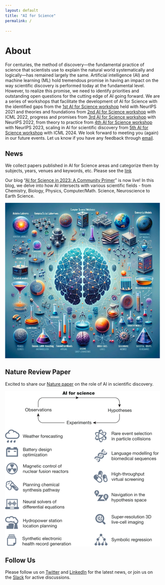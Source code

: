 ```yaml
---
layout: default
title: "AI for Science"
permalink: /

---
```


# About

For centuries, the method of discovery—the fundamental practice of science that scientists use to explain the natural world systematically and logically—has remained largely the same. Artificial intelligence (AI) and machine learning (ML) hold tremendous promise in having an impact on the way scientific discovery is performed today at the fundamental level. However, to realize this promise, we need to identify priorities and outstanding open questions for the cutting edge of AI going forward. We are a series of workshops that facilitate the development of AI for Science with the identified gaps from the [1st AI for Science workshop](neurips21.html) held with NeurIPS 2021 and theories and foundations from [2nd AI for Science workshop](icml22.html) with ICML 2022, progress and promises from [3rd AI for Science workshop](neurips22.html) with NeurIPS 2022, from theory to practice from [4th AI for Science workshop](neurips23.html) with NeurIPS 2023, scaling in AI for scientific discovery from [5th AI for Science workshop](icml24.html) with ICML 2024. We look forward to meeting you (again) in our future events. Let us know if you have any feedback through [email](mailto:ai4sciencecommunity@gmail.com).

## News

We collect papers published in AI for Science areas and categorize them by subjects, years, venues and keywords, etc. Please see the [link](https://github.com/sherrylixuecheng/AI_for_Science_paper_collection)




Our blog “[AI for Science in 2023: A Community Primer](https://medium.com/@AI_for_Science/ai-for-science-in-2023-a-community-primer-d2c2db37e9a7)” is now live! In this blog, we delve into how AI intersects with various scientific fields - from Chemistry, Biology, Physics, Computer/Math. Science, Neuroscience to Earth Science.


![2023](./assets/images/2023.png)


## Nature Review Paper


Excited to share our [Nature paper](https://www.nature.com/articles/s41586-023-06221-2) on the role of AI in scientific discovery.  


![Nature](./assets/images/nature.png)



## Follow Us

Please follow us on [Twitter](https://twitter.com/AI_for_Science) and [LinkedIn](https://www.linkedin.com/company/ai-for-science/) for the latest news, or join us on the [Slack](https://join.slack.com/t/aiforscience/shared_invite/zt-1bdof1jmf-YtIjkUVA5DquXguEiOXGPQ) for active discussions.

